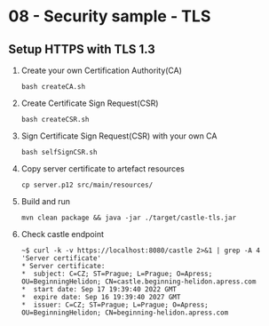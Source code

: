 # 08 - Security sample - TLS

## Setup HTTPS with TLS 1.3 

1. Create your own Certification Authority(CA)
    ```shell
    bash createCA.sh
    ```
2. Create Certificate Sign Request(CSR)
    ```shell
    bash createCSR.sh
    ```
3. Sign Certificate Sign Request(CSR) with your own CA
    ```shell
    bash selfSignCSR.sh
    ```
4. Copy server certificate to artefact resources
    ```shell
    cp server.p12 src/main/resources/
    ```
5. Build and run
    ```shell
    mvn clean package && java -jar ./target/castle-tls.jar
    ```

6. Check castle endpoint

   ```shell
   ~$ curl -k -v https://localhost:8080/castle 2>&1 | grep -A 4 'Server certificate'
   * Server certificate:
   *  subject: C=CZ; ST=Prague; L=Prague; O=Apress; OU=BeginningHelidon; CN=castle.beginning-helidon.apress.com
   *  start date: Sep 17 19:39:40 2022 GMT
   *  expire date: Sep 16 19:39:40 2027 GMT
   *  issuer: C=CZ; ST=Prague; L=Prague; O=Apress; OU=BeginningHelidon; CN=beginning-helidon.apress.com
   ```